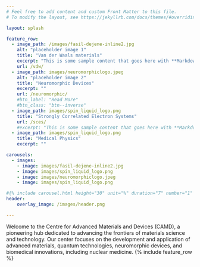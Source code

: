 ```yaml
---
# Feel free to add content and custom Front Matter to this file.
# To modify the layout, see https://jekyllrb.com/docs/themes/#overriding-theme-defaults

layout: splash

feature_row:
  - image_path: /images/fasil-dejene-inline2.jpg
    alt: "placeholder image 1"
    title: "Van der Waals materials"
    excerpt: "This is some sample content that goes here with **Markdown** formatting."
    url: /vdw/
  - image_path: images/neuromorphiclogo.jpeg
    alt: "placeholder image 2"
    title: "Neuromorphic Devices"
    excerpt: ""
    url: /neuromorphic/
    #btn_label: "Read More"
    #btn_class: "btn--inverse"
  - image_path: images/spin_liquid_logo.png
    title: "Strongly Correlated Electron Systems"
    url: /sces/
    #excerpt: "This is some sample content that goes here with **Markdown** formatting."
  - image_path: images/spin_liquid_logo.png
    title: "Medical Physics"
    excerpt: ""

carousels:
  - images: 
    - image: images/fasil-dejene-inline2.jpg
    - image: images/spin_liquid_logo.png
    - image: images/neuromorphiclogo.jpeg
    - image: images/spin_liquid_logo.png

#{% include carousel.html height="30" unit="%" duration="7" number="1" %}
header:
    overlay_image: /images/header.png

---
```




Welcome to the Centre for Advanced Materials and Devices (CAMD), a pioneering hub dedicated to advancing the frontiers of materials science and technology. Our center focuses on the development and application of advanced materials, quantum technologies, neuromorphic devices, and biomedical innovations, including nuclear medicine.
{% include feature_row %}
<!-- <figure style="width: 80px" class="align-center">
  <a href="/images/blackhole.jpg" title="The Pixel Tracker logo" alt="The Pixel Tracker logo">
  <img src="/images/blackhole.jpg" alt=""></a>
  <figcaption>Image caption.</figcaption>
</figure> -->


